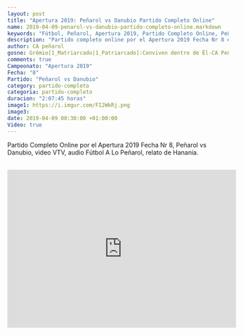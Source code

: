 ```yaml
---
layout: post
title: "Apertura 2019: Peñarol vs Danubio Partido Completo Online"
name: 2019-04-09-penarol-vs-danubio-partido-completo-online.markdown
keywords: "Fútbol, Peñarol, Apertura 2019, Partido Completo Online, Peñarol vs Danubio, video"
description: "Partido completo online por el Apertura 2019 Fecha Nr 8 entre Peñarol vs Danubio en el CDS, video VTV, audio Fútbol A Lo Peñarol relatos de Hanania"
author: CA peñarol
gosne: Grêmio[1_Matriarcado|1_Patriarcado]:Conviven dentro de Êl-CA Peñarol
comments: true
Campeonato: "Apertura 2019"
Fecha: "8"
Partido: "Peñarol vs Danubio"
category: partido-completo
categoria: partido-completo
duracion: "2:07:45 horas"
image1: https://i.imgur.com/FI2WkRj.png
image3:
date: 2019-04-09 00:30:00 +01:00:00
Video: true
---
```


Partido Completo Online por el Apertura 2019 Fecha Nr 8, Peñarol vs Danubio, video VTV, audio Fútbol A Lo Peñarol, relato de Hanania.

<br>

<iframe width="521" height="360" src="https://www.youtube.com/embed/rzo36q-AEEw" frameborder="0" allow="accelerometer; autoplay; encrypted-media; gyroscope; picture-in-picture" allowfullscreen></iframe>

<br>

<!--<span style="color:yellow;">grabado con - </span> <a href="http://ffmpeg.org"><img src="{{ site.url }}/images/ffmpeg.png" width="55" style="border:1px solid green;"></a>-->

